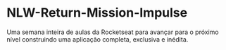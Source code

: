 # NLW-Return-Mission-Impulse
 Uma semana inteira de aulas da Rocketseat para avançar para o próximo nível construindo uma aplicação completa, exclusiva e inédita.
